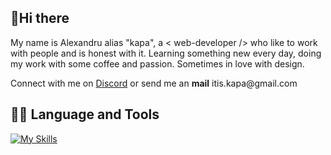 <h2>🖖Hi there</h2>
<p>My name is Alexandru alias "kapa", a < web-developer /> who like to work with people and is honest with it. Learning something new every day, doing my work with some coffee and passion. Sometimes in love with design.</p>

<p>Connect with me on <a href="https://discord.gg/ZKBUZabU">Discord</a> or send me an <strong>mail</strong> itis.kapa@gmail.com</p>

<h2>👨‍💻 Language and Tools</h2>


[![My Skills](https://skills.thijs.gg/icons?i=js,html,css,figma,vscode)](https://skills.thijs.gg)

